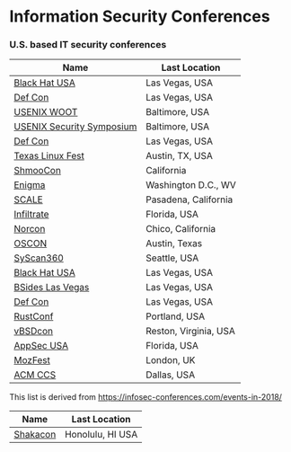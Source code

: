 # Information Security Conferences
### U.S. based IT security conferences

| Name | Last Location |
| --- | --- |
| [Black Hat USA](https://www.blackhat.com/) | Las Vegas, USA |
| [Def Con](https://www.defcon.org/) | Las Vegas, USA |
| [USENIX WOOT](https://www.usenix.org/conference/woot18) | Baltimore, USA |
| [USENIX Security Symposium](https://www.usenix.org/) | Baltimore, USA | 
| [Def Con](https://www.defcon.org/) | Las Vegas, USA | 
| [Texas Linux Fest](https://www.texaslinuxfest.org/) | Austin, TX, USA | 
| [ShmooCon](http://shmoocon.org/) | California | 
| [Enigma](https://www.usenix.org/conference/enigma2017/) | Washington D.C., WV |
| [SCALE](https://socallinuxexpo.org/) | Pasadena, California |
| [Infiltrate](https://infiltratecon.com/) | Florida, USA |
| [Norcon](http://norcon.info/) | Chico, California |
| [OSCON](https://conferences.oreilly.com/oscon/oscon-tx) | Austin, Texas |
| [SyScan360](https://www.syscan360.org/) | Seattle, USA |
| [Black Hat USA](https://www.blackhat.com/) | Las Vegas, USA |
| [BSides Las Vegas](https://www.bsideslv.org/) | Las Vegas, USA |
| [Def Con](https://defcon.org/) | Las Vegas, USA |
| [RustConf](http://rustconf.com/) | Portland, USA | 
| [vBSDcon](https://www.vbsdcon.com/) | Reston, Virginia, USA | 
| [AppSec USA](https://2017.appsecusa.org/) | Florida, USA | 
| [MozFest](https://mozillafestival.org/) | London, UK |
| [ACM CCS](https://www.sigsac.org/ccs/CCS2017/) | Dallas, USA |

This list is derived from https://infosec-conferences.com/events-in-2018/

| Name | Last Location |
| --- | --- |
| [Shakacon](https://www.shakacon.org/) | Honolulu, HI USA |
